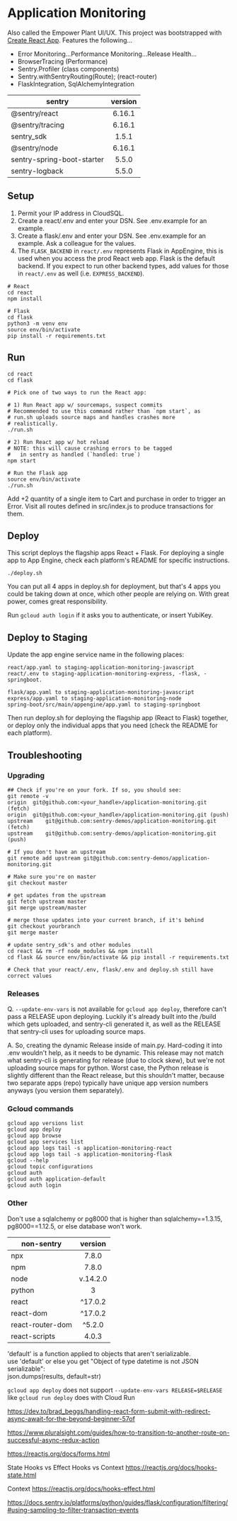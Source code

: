 # Application Monitoring
Also called the Empower Plant UI/UX. This project was bootstrapped with [Create React App](https://github.com/facebook/create-react-app). Features the following...
- Error Monitoring...Performance Monitoring...Release Health...
- BrowserTracing (Performance)  
- Sentry.Profiler (class components)  
- Sentry.withSentryRouting(Route); (react-router)  
- FlaskIntegration, SqlAlchemyIntegration

| sentry    | version
| ------------- |:-------------:|
| @sentry/react | 6.16.1 |
| @sentry/tracing | 6.16.1 |
| sentry_sdk | 1.5.1 |
| @sentry/node | 6.16.1 |
| sentry-spring-boot-starter | 5.5.0 |
| sentry-logback | 5.5.0 |

## Setup
1. Permit your IP address in CloudSQL.
2. Create a react/.env and enter your DSN. See .env.example for an example.
3. Create a flask/.env and enter your DSN. See .env.example for an example. Ask a colleague for the values.
4. The `FLASK_BACKEND` in `react/.env` represents Flask in AppEngine, this is used when you access the prod React web app. Flask is the default backend. If you expect to run other backend types, add values for those in `react/.env` as well (i.e. `EXPRESS_BACKEND`).

```
# React
cd react
npm install

# Flask
cd flask
python3 -m venv env
source env/bin/activate
pip install -r requirements.txt
```

## Run
```
cd react
cd flask
```

```
# Pick one of two ways to run the React app:

# 1) Run React app w/ sourcemaps, suspect commits
# Recommended to use this command rather than `npm start`, as
# run.sh uploads source maps and handles crashes more
# realistically.
./run.sh

# 2) Run React app w/ hot reload
# NOTE: this will cause crashing errors to be tagged
#   in sentry as handled (`handled: true`)
npm start

# Run the Flask app
source env/bin/activate
./run.sh
```

Add +2 quantity of a single item to Cart and purchase in order to trigger an Error. Visit all routes defined in src/index.js to produce transactions for them.


## Deploy
This script deploys the flagship apps React + Flask. For deploying a single app to App Engine, check each platform's README for specific instructions.
```
./deploy.sh
```
You can put all 4 apps in deploy.sh for deployment, but that's 4 apps you could be taking down at once, which other people are relying on. With great power, comes great responsibility.  

Run `gcloud auth login` if it asks you to authenticate, or insert YubiKey.  

## Deploy to Staging
Update the app engine service name in the following places:  
```
react/app.yaml to staging-application-monitoring-javascript  
react/.env to staging-application-monitoring-express, -flask, -springboot.
  
flask/app.yaml to staging-application-monitoring-javascript 
express/app.yaml to staging-application-monitoring-node
spring-boot/src/main/appengine/app.yaml to staging-springboot
```
Then run deploy.sh for deploying the flagship app (React to Flask) together, or deploy only the individual apps that you need (check the README for each platform). 

## Troubleshooting
### Upgrading
```
## Check if you're on your fork. If so, you should see:
git remote -v
origin	git@github.com:<your_handle>/application-monitoring.git (fetch)
origin	git@github.com:<your_handle>/application-monitoring.git (push)
upstream	git@github.com:sentry-demos/application-monitoring.git (fetch)
upstream	git@github.com:sentry-demos/application-monitoring.git (push)

# If you don't have an upstream
git remote add upstream git@github.com:sentry-demos/application-monitoring.git

# Make sure you're on master
git checkout master

# get updates from the upstream
git fetch upstream master
git merge upstream/master

# merge those updates into your current branch, if it's behind
git checkout yourbranch
git merge master

# update sentry_sdk's and other modules
cd react && rm -rf node_modules && npm install
cd flask && source env/bin/activate && pip install -r requirements.txt

# Check that your react/.env, flask/.env and deploy.sh still have correct values
```
### Releases
Q. `--update-env-vars` is not available for `gcloud app deploy`, therefore can't pass a RELEASE upon deploying. Luckily it's already built into the /build which gets uploaded, and sentry-cli generated it, as well as the RELEASE that sentry-cli uses for uploading source maps.

A. So, creating the dynamic Release inside of main.py. Hard-coding it into .env wouldn't help, as it needs to be dynamic. This release may not match what sentry-cli is generating for release (due to clock skew), but we're not uploading source maps for python. Worst case, the Python release is slightly different than the React release, but this shouldn't matter, because two separate apps (repo) typically have unique app version numbers anyways (you version them separately).

### Gcloud commands
```
gcloud app versions list
gcloud app deploy
gcloud app browse
gcloud app services list
gcloud app logs tail -s application-monitoring-react
gcloud app logs tail -s application-monitoring-flask
gcloud --help
gcloud topic configurations
gcloud auth
gcloud auth application-default
gcloud auth login
```

### Other
Don't use a sqlalchemy or pg8000 that is higher than sqlalchemy==1.3.15, pg8000==1.12.5, or else database won't work.

| non-sentry    | version
| ------------- |:-------------:|
| npx | 7.8.0 |
| npm | 7.8.0 |
| node | v.14.2.0 |
| python | 3 |
| react | ^17.0.2 |
| react-dom | ^17.0.2 |
| react-router-dom | ^5.2.0 |
| react-scripts | 4.0.3 |

'default' is a function applied to objects that aren't serializable.  
use 'default' or else you get "Object of type datetime is not JSON serializable":  
json.dumps(results, default=str)  

`gcloud app deploy` does not support `--update-env-vars RELEASE=$RELEASE` like `gcloud run deploy` does with Cloud Run

https://dev.to/brad_beggs/handling-react-form-submit-with-redirect-async-await-for-the-beyond-beginner-57of

https://www.pluralsight.com/guides/how-to-transition-to-another-route-on-successful-async-redux-action

https://reactjs.org/docs/forms.html

State Hooks vs Effect Hooks vs Context
https://reactjs.org/docs/hooks-state.html

Context
https://reactjs.org/docs/hooks-effect.html

https://docs.sentry.io/platforms/python/guides/flask/configuration/filtering/#using-sampling-to-filter-transaction-events
